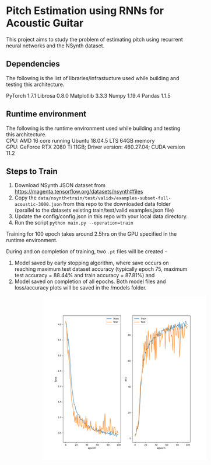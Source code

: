 # Pitch Estimation using RNNs for Acoustic Guitar

This project aims to study the problem of estimating pitch using recurrent neural networks and the NSynth dataset. 

## Dependencies
The following is the list of libraries/infrastucture used while building and testing this architecture.

PyTorch 1.7.1
Librosa 0.8.0
Matplotlib 3.3.3
Numpy 1.19.4
Pandas 1.1.5

## Runtime environment
The following is the runtime environment used while building and testing this architecture.   
CPU: AMD 16 core running Ubuntu 18.04.5 LTS 64GB memory   
GPU: GeForce RTX 2080 Ti 11GB; Driver version: 460.27.04; CUDA version 11.2

## Steps to Train
1. Download NSynth JSON dataset from https://magenta.tensorflow.org/datasets/nsynth#files 
2. Copy the `data/nsynth<train/test/valid>/examples-subset-full-acoustic-3000.json` from this repo to the downloaded data folder (parallel to the datasets existing train/test/valid examples.json file)
3. Update the config/config.json in this repo with your local data directory.
4. Run the script `python main.py --operation=train`  

Training for 100 epoch takes around 2.5hrs on the GPU specified in the runtime environment. 

During and on completion of training, two `.pt` files will be created - 
1. Model saved by early stopping algorithm, where save occurs on reaching maximum test dataset accuracy (typically epoch 75, maximum test accuracy = 88.44% and train accuracy = 87.81%) and  
2. Model saved on completion of all epochs. Both model files and loss/accuracy plots will be saved in the /models folder.

<img src="models/rnn-pitch-estimation-21-81-0.001-32.png" alt="drawing" style="height:450px;padding-left:100px;"/>